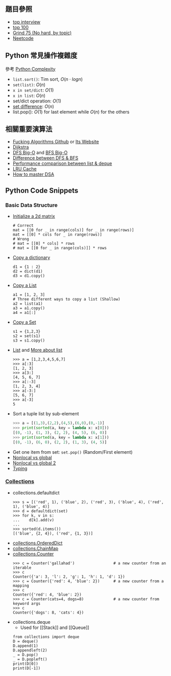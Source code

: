 ## 題目參照
 - [top interview](https://leetcode.com/problem-list/top-interview-questions/)
 - [top 100](https://leetcode.com/problem-list/top-100-liked-questions/) 
 - [Grind 75 (No hard, by topic)](https://www.techinterviewhandbook.org/grind75?difficulty=Easy&difficulty=Medium&order=topics)
 - [Neetcode](https://neetcode.io/practice)

## Python 常見操作複雜度
參考 [Python Complexity](https://wiki.python.org/moin/TimeComplexity)
 - `list.sort()`: Tim sort, $O(n\cdot logn)$
 - `set(list)`: $O(n)$
 - `x in set/dict`: $O(1)$
 - `x in list`: $O(n)$
 - set/dict operation: $O(1)$
 - [set difference](https://stackoverflow.com/questions/48044353/what-is-the-run-time-of-the-set-difference-function-in-python): $O(n)$
 - list.pop():  $O(1)$ for last element while  $O(n)$ for the others

## 相關重要演算法
- [Fucking Algorithms Github](https://github.com/labuladong/fucking-algorithm) or [Its Website](https://labuladong.github.io/algo/)
- [Dijkstra](https://medium.com/%E6%8A%80%E8%A1%93%E7%AD%86%E8%A8%98/%E5%9F%BA%E7%A4%8E%E6%BC%94%E7%AE%97%E6%B3%95%E7%B3%BB%E5%88%97-graph-%E8%B3%87%E6%96%99%E7%B5%90%E6%A7%8B%E8%88%87dijkstras-algorithm-6134f62c1fc2)
- [DFS Big-O](https://www.quora.com/Why-is-the-complexity-of-DFS-O-V+E) and [BFS Big-O](https://www.quora.com/Why-is-the-time-complexity-of-BFS-O-V+E)
- [Difference between DFS & BFS](https://www.tutorialspoint.com/difference-between-bfs-and-dfs)
- [Performance comparison between list & deque](https://stackoverflow.com/questions/23487307/python-deque-vs-list-performance-comparison)
- [LRU Cache](https://josephjsf2.github.io/data/structure/and/algorithm/2020/05/09/LRU.html)
- [How to master DSA](https://blog.algomaster.io/p/how-i-mastered-data-structures-and-algorithms)
## Python Code Snippets
### Basic Data Structure
- [Initialize a 2d matrix](https://www.geeksforgeeks.org/initialize-matrix-in-python/)
    ```python=
    # Correct
    mat = [[0 for _ in range(cols)] for _ in range(rows)]
    mat = [[0] * cols for _ in range(rows)]
    # Wrong
    # mat = [[0] * cols] * rows 
    # mat = [[0 for _ in range(cols)]] * rows
    ```
- [Copy a dictionary](https://stackoverflow.com/questions/2465921/how-to-copy-a-dictionary-and-only-edit-the-copy)
	```python=
	d1 = {1 : 2}
	d2 = dict(d1)
	d3 = d1.copy()
	```
-  [Copy a List](https://ithelp.ithome.com.tw/articles/10221255)
	```python=
	a1 = [1, 2, 3]
	# Three different ways to copy a list (Shallow)
	a2 = list(a1)
	a3 = a1.copy()
	a4 = a1[:]
	```
- [Copy a Set](https://stackoverflow.com/questions/23200969/how-to-clone-or-copy-a-set-in-python)
	```python=
	s1 = {1,2,3}
	s2 = set(s1)
	s3 = s1.copy()
	```
- [List](https://docs.python.org/zh-tw/3/tutorial/datastructures.html) and [More about list](https://steam.oxxostudio.tw/category/python/basic/list.html)
    ```python=
    >>> a = [1,2,3,4,5,6,7]
    >>> a[:3]
    [1, 2, 3]
    >>> a[3:]
    [4, 5, 6, 7]
    >>> a[:-3]
    [1, 2, 3, 4]
    >>> a[-3:]
    [5, 6, 7]
    >>> a[-3]
    5
    ```
- Sort a tuple list by sub-element
	```python
	>>> a = [(1,3),(2,2),(4,5),(6,0),(0,-1)]
	>>> print(sorted(a, key = lambda x: x[0]))
	[(0, -1), (1, 3), (2, 2), (4, 5), (6, 0)]
	>>> print(sorted(a, key = lambda x: x[1]))
	[(0, -1), (6, 0), (2, 2), (1, 3), (4, 5)]
	```
- Get one item from set: `set.pop()` (Random/First element)
- [Nonlocal vs global](https://stackoverflow.com/questions/33211272/what-is-the-difference-between-non-local-variable-and-global-variable)
- [Nonlocal vs global 2](https://ktinglee.github.io/LearningPython100days(6)_global_and_nonlocal/)
- [Typing](https://docs.python.org/zh-tw/3/library/typing.html)
### [Collections](https://docs.python.org/zh-tw/3/library/collections.html)
- collections.defaultdict
    ```python=
    >>> s = [('red', 1), ('blue', 2), ('red', 3), ('blue', 4), ('red', 1), ('blue', 4)]
    >>> d = defaultdict(set)
    >>> for k, v in s:
    ...    d[k].add(v)
    ...
    >>> sorted(d.items())
    [('blue', {2, 4}), ('red', {1, 3})]
    ```
- [collections.OrderedDict](https://ithelp.ithome.com.tw/articles/10193794)
- [collections.ChainMap](https://ithelp.ithome.com.tw/articles/10193794)
- [collections.Counter](https://docs.python.org/zh-tw/3/library/collections.html#counter-objects)
	```python=
	>>> c = Counter('gallahad')                 # a new counter from an iterable
	>>> c
	Counter({'a': 3, 'l': 2, 'g': 1, 'h': 1, 'd': 1})
	>>> c = Counter({'red': 4, 'blue': 2})      # a new counter from a mapping
	>>> c
	Counter({'red': 4, 'blue': 2})
	>>> c = Counter(cats=4, dogs=8)             # a new counter from keyword args
	>>> c
	Counter({'dogs': 8, 'cats': 4})
	```
- collections.deque
	- Used for [[Stack]] and [[Queue]]
    ```python=
    from collections import deque
    D = deque()
    D.append(1)
    D.appendleft(2)
    _ = D.pop()
    _ = D.popleft()
    print(D[0])
    print(D[-1])
    ```


